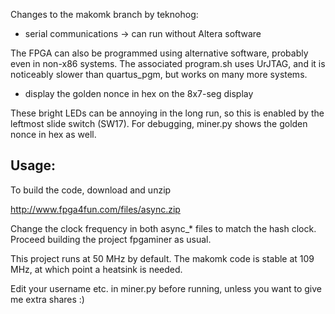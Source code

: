 Changes to the makomk branch by teknohog:

* serial communications -> can run without Altera software

The FPGA can also be programmed using alternative software, probably
even in non-x86 systems. The associated program.sh uses UrJTAG, and it
is noticeably slower than quartus_pgm, but works on many more systems.

* display the golden nonce in hex on the 8x7-seg display

These bright LEDs can be annoying in the long run, so this is enabled
by the leftmost slide switch (SW17). For debugging, miner.py shows the golden
nonce in hex as well.

Usage:
------

To build the code, download and unzip

http://www.fpga4fun.com/files/async.zip

Change the clock frequency in both async_* files to match the hash
clock. Proceed building the project fpgaminer as usual.

This project runs at 50 MHz by default. The makomk code is stable at
109 MHz, at which point a heatsink is needed.

Edit your username etc. in miner.py before running, unless you want to
give me extra shares :)

